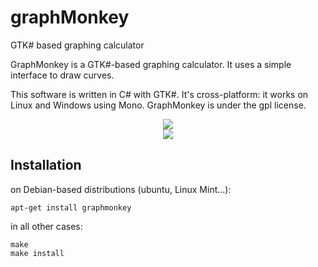 # graphMonkey
GTK# based graphing calculator

GraphMonkey is a GTK#-based graphing calculator. It uses a simple interface to draw curves.

This software is written in C# with GTK#. It's cross-platform: it works on Linux and Windows using Mono.
GraphMonkey is under the gpl license.


<div style="text-align:center"><img src="http://graphmonkey.sourceforge.net/graphmonkey7.png" /></div>

<div style="text-align:center"><img src="http://graphmonkey.sourceforge.net/graphmonkey8.png" /></div>


## Installation
on Debian-based distributions (ubuntu, Linux Mint...):
    
    apt-get install graphmonkey

in all other cases:

    make 
    make install
